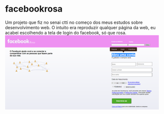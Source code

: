 # facebookrosa
Um projeto que fiz no senai ctti no começo dos meus estudos sobre desenvolvimento web. 
O intuito era reproduzir qualquer página da web, eu acabei escolhendo a tela de login do facebook, só que rosa.
![facebookrsa](facebookrsa.PNG)
